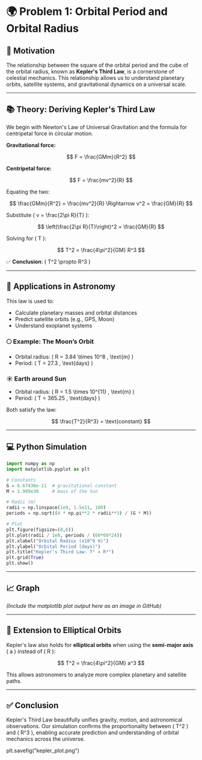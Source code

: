 # 🌍 Problem 1: Orbital Period and Orbital Radius

## 🎯 Motivation

The relationship between the square of the orbital period and the cube of the orbital radius, known as **Kepler's Third Law**, is a cornerstone of celestial mechanics. This relationship allows us to understand planetary orbits, satellite systems, and gravitational dynamics on a universal scale.

---

## 📚 Theory: Deriving Kepler's Third Law

We begin with Newton's Law of Universal Gravitation and the formula for centripetal force in circular motion.

**Gravitational force:**

$$
F = \frac{GMm}{R^2}
$$

**Centripetal force:**

$$
F = \frac{mv^2}{R}
$$

Equating the two:

$$
\frac{GMm}{R^2} = \frac{mv^2}{R} \Rightarrow v^2 = \frac{GM}{R}
$$

Substitute \( v = \frac{2\pi R}{T} \):

$$
\left(\frac{2\pi R}{T}\right)^2 = \frac{GM}{R}
$$

Solving for \( T \):

$$
T^2 = \frac{4\pi^2}{GM} R^3
$$

✅ **Conclusion**: \( T^2 \propto R^3 \)

---

## 🧠 Applications in Astronomy

This law is used to:

- Calculate planetary masses and orbital distances
- Predict satellite orbits (e.g., GPS, Moon)
- Understand exoplanet systems

### 🌕 Example: The Moon’s Orbit

- Orbital radius: \( R = 3.84 \times 10^8 \, \text{m} \)
- Period: \( T = 27.3 \, \text{days} \)

### ☀️ Earth around Sun

- Orbital radius: \( R = 1.5 \times 10^{11} \, \text{m} \)
- Period: \( T = 365.25 \, \text{days} \)

Both satisfy the law:

$$
\frac{T^2}{R^3} = \text{constant}
$$

---

## 💻 Python Simulation

```python
import numpy as np
import matplotlib.pyplot as plt

# Constants
G = 6.67430e-11  # gravitational constant
M = 1.989e30     # mass of the Sun

# Radii (m)
radii = np.linspace(1e9, 1.5e11, 100)
periods = np.sqrt((4 * np.pi**2 * radii**3) / (G * M))

# Plot
plt.figure(figsize=(8,6))
plt.plot(radii / 1e9, periods / (60*60*24))
plt.xlabel("Orbital Radius (x10^9 m)")
plt.ylabel("Orbital Period (days)")
plt.title("Kepler's Third Law: T² ∝ R³")
plt.grid(True)
plt.show()
```

---

## 📈 Graph

*(Include the matplotlib plot output here as an image in GitHub)*

---

## 🔁 Extension to Elliptical Orbits

Kepler's law also holds for **elliptical orbits** when using the **semi-major axis** \( a \) instead of \( R \):

$$
T^2 = \frac{4\pi^2}{GM} a^3
$$

This allows astronomers to analyze more complex planetary and satellite paths.

---

## ✅ Conclusion

Kepler's Third Law beautifully unifies gravity, motion, and astronomical observations. Our simulation confirms the proportionality between \( T^2 \) and \( R^3 \), enabling accurate prediction and understanding of orbital mechanics across the universe.

plt.savefig("kepler_plot.png")

